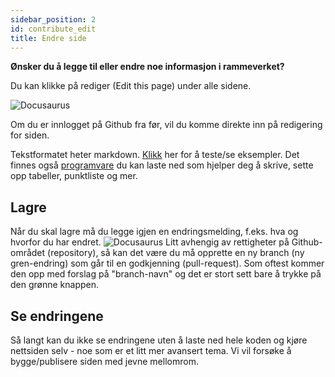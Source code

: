```yaml
---
sidebar_position: 2
id: contribute_edit
title: Endre side
---
```


**Ønsker du å legge til eller endre noe informasjon i rammeverket?**

Du kan klikke på rediger (Edit this page) under alle sidene.

![Docusaurus](/img/contribute/contribute01.jpg)

Om du er innlogget på Github fra før, vil du komme direkte inn på redigering for siden.

Tekstformatet heter markdown. [Klikk](https://markdown-it.github.io/) her for å teste/se eksempler. Det finnes også [programvare](https://typora.io/) du kan laste ned som hjelper deg å skrive, sette opp tabeller, punktliste og mer.



## Lagre
Når du skal lagre må du legge igjen en endringsmelding, f.eks. hva og hvorfor du har endret.
![Docusaurus](/img/contribute/contribute02.jpg)
Litt avhengig av rettigheter på Github-området (repository), så kan det være du må opprette en ny branch (ny gren-endring) som går til en godkjenning (pull-request).
Som oftest kommer den opp med forslag på "branch-navn" og det er stort sett bare å trykke på den grønne knappen.



## Se endringene
Så langt kan du ikke se endringene uten å laste ned hele koden og kjøre nettsiden selv - noe som er et litt mer avansert tema.
Vi vil forsøke å bygge/publisere siden med jevne mellomrom.